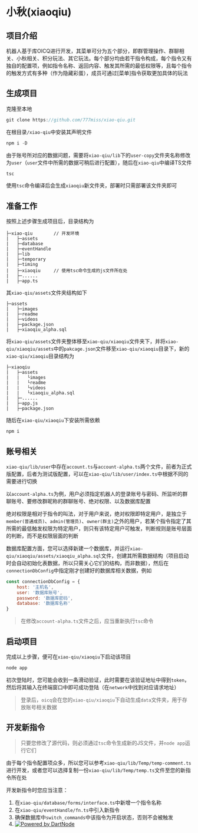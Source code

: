 # 小秋(xiaoqiu)

## 项目介绍

机器人基于库OICQ进行开发，其菜单可分为五个部分，即群管理操作、群聊相关、小秋相关、积分玩法、其它玩法。每个部分均由若干指令构成，每个指令又有独自的配置项，例如指令名称、返回内容、触发其所需的最低权限等，且每个指令的触发方式有多种（作为隐藏彩蛋），成员可通过\[菜单\]指令获取更加具体的玩法

## 生成项目

克隆至本地

```javascript
git clone https://github.com/777miss/xiao-qiu.git
```

在根目录`/xiao-qiu`中安装其声明文件

```javascript
npm i -D
```

由于账号所对应的数据问题，需要将`xiao-qiu/lib`下的`user-copy`文件夹名称修改为`user`（`user`文件中所需的数据可稍后进行配置），随后在`xiao-qiu`中编译TS文件

```javascript
tsc
```

使用`tsc`命令编译后会生成`xiaoqiu`新文件夹，部署时只需部署该文件夹即可

## 准备工作

按照上述步骤生成项目后，目录结构为

```
├─xiao-qiu        // 开发环境
|   ├─assets
|   ├─database
|   ├─eventHandle
|   ├─lib
|   ├─temporary
|   ├─timing
|   ├─xiaoqiu     // 使用tsc命令生成的js文件所在处
|   ├─......
|   ├─app.ts
```

其`xiao-qiu/assets`文件夹结构如下
```
├─assets
|   ├─images
|   ├─readme
|   ├─videos
|   ├─package.json
|   ├─xiaoqiu_alpha.sql
```

将`xiao-qiu/assets`文件夹整体移至`xiao-qiu/xiaoqiu`文件夹下，并将`xiao-qiu/xiaoqiu/assets`中的`pakcage.json`文件移至`xiao-qiu/xiaoqiu`目录下，新的`xiao-qiu/xiaoqiu`目录结构为

```
├─xiaoqiu
|   ├─assets
|   |   └images
|   |   └readme
|   |   └videos
|   |   └xiaoqiu_alpha.sql
|   ├─......
|   ├─app.js
|   ├─package.json
```

随后在`xiao-qiu/xiaoqiu`下安装所需依赖

```javascript
npm i
```

## 账号相关

`xiao-qiu/lib/user`中存在`account.ts`与`account-alpha.ts`两个文件，前者为正式版配置，后者为测试版配置，可以在`xiao-qiu/lib/user/index.ts`中根据不同的需要进行切换

以`account-alpha.ts`为例，用户必须指定机器人的登录账号与密码、所监听的群聊账号、要修改群昵称的群聊账号、绝对权限、以及数据库配置

绝对权限是相对于指令的叫法，对于用户来说，绝对权限即特定用户，是独立于`member(普通成员)`、`admin(管理员)`、`owner(群主)`之外的用户，若某个指令指定了其所需的最低触发权限为特定用户，则只有该特定用户可触发，判断规则是账号层面的判断，而不是权限层面的判断

数据库配置方面，您可以选择新建一个数据库，并运行`xiao-qiu/xiaoqiu/assets/xiaoqiu_alpha.sql`文件，创建其所需数据结构（项目启动时会自动初始化表数据，所以只需关心它们的结构，而非数据），然后在`connectionDbConfig`中指定刚才创建好的数据库相关数据，例如

```javascript
const connectionDbConfig = {
    host: '主机名',
    user: '数据库账号',
    password: '数据库密码',
    database: '数据库名称'
}
```

> 在修改`account-alpha.ts`文件之后，应当重新执行`tsc`命令

## 启动项目

完成以上步骤，便可在`xiao-qiu/xiaoqiu`下启动该项目

```javascript
node app
```

初次登陆时，您可能会收到一条滑动验证，此时需要在该验证地址中得到`token`，然后将其输入在终端窗口中即可成功登陆（在`network`中找到对应请求地址）

> 登录后，`oicq`会在您的`xiao-qiu/xiaoqiu`下自动生成`data`文件夹，用于存放账号相关数据

## 开发新指令

> 只要您修改了源代码，则必须通过`tsc`命令生成新的JS文件，并`node app`运行它们

由于每个指令配置项众多，所以您可以参考`xiao-qiu/lib/Temp/temp-comment.ts`进行开发，或者您可以选择复制一份`xiao-qiu/lib/Temp/temp.ts`文件至您的新指令所在处

开发新指令时您应当注意：

1. 在`xiao-qiu/database/forms/interface.ts`中新增一个指令名称
2. 在`xiao-qiu/eventHandle/fn.ts`中引入新指令
3. 确保数据库中`switch_commands`中该指令为开启状态，否则不会被触发
4. [![Powered by DartNode](https://dartnode.com/branding/DN-Open-Source-sm.png)](https://dartnode.com "Powered by DartNode - Free VPS for Open Source")
